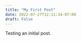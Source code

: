 ```yaml
---
title: "My First Post"
date: 2022-07-27T12:11:14-07:00
draft: False
---
```


Testing an initial post.
